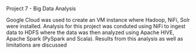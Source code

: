 Project 7 - Big Data Analysis 

Google Cloud was used to create an VM instance where Hadoop, NiFi, Solr were installed. 
Analysis for this project was conduted using NiFi to ingest data to HDFS where the data was then analyzed using 
Apache HIVE, Apache Spark (PySpark and Scala). 
Results from this analysis as well as limitations are discussed
